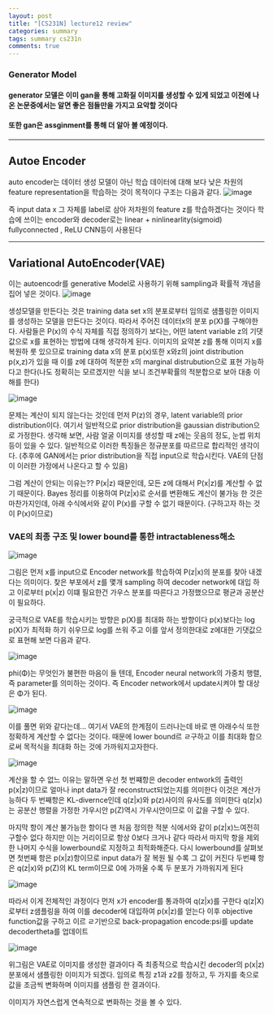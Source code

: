 ```yaml
---
layout: post
title: "[CS231N] lecture12 review"
categories: summary
tags: summary cs231n
comments: true
---
```


### Generator Model

#### generator 모델은 이미 gan을 통해 고화질 이미지를 생성할 수 있게 되었고 이전에 나온 논문중에서는 알면 좋은 점들만을 가지고 요악할 것이다
#### 또한  gan은 assginment를 통해 더 알아 볼 예정이다. 

-------------
## Autoe Encoder

auto encoder는 데이터 생성 모델이 아닌 학습 데이터에 대해 보다 낮은 차원의  feature representation을 학습하는 것이 목적이다 구조는 다음과 같다.
![image](https://user-images.githubusercontent.com/65720894/130184760-4ebe857b-06d8-452d-8018-cf8b29d3fb9d.png)

즉 input data x 그 자체를 label로 삼아 저차원의 feature z를 학습하겠다는 것이다 학습에 쓰이는 encoder와 decoder로는 linear + ninlinearlity(sigmoid)
fullyconnected , ReLU CNN등이 사용된다 


-----

## Variational AutoEncoder(VAE)

이는 autoencodr를 generative Model로 사용하기 위해 sampling과 확률적 개념을 집어 넣은 것이다.
![image](https://user-images.githubusercontent.com/65720894/130185007-8372dd4a-b066-4e85-82d4-7454eea53f1e.png)

생성모델을 만든다는 것은 training data set x의 분포로부터 임의로 샘플링한 이미지를 생성하는 모델을 만든다는 것이다. 따라서 주어진 데이터x의 분포
p(X)를 구해야한다.
사람들은 P(x)의 수식 자체를 직접 정의하기 보다는, 어떤 latent variable z의 기댓값으로 x를 표현하는 방법에 대해 생각하게 된다.
이미지의 요약본 z를 통해 이미지 x를 복원하 룻 있으므로 training data x의 분포 p(x)또한 x와z의 joint distribution p(x,z)가 있을 때 이를 z에 대하여 
적분한 x의 marginal distrubution으로 표현 가능하다고 한다(나도 정확히는 모르겠지만 식을 보니 조건부확률의 적분합으로 보아 대충 이해를 한다)

![image](https://user-images.githubusercontent.com/65720894/130185855-1fe238f9-062c-4e9a-bf02-1667a4d16d8b.png)

문제는 계산이 되지 않는다는 것인데  먼저 P(z)의 경우, latent variable의 prior distribution이다. 여기서 일반적으로 prior distribution을 gaussian distribution으로 가정한다. 생각해 보면, 사람 얼굴 이미지를 생성할 때 z에는 웃음의 정도, 눈썹 위치 등이 있을 수 있다. 일반적으로 이러한 특징들은 정규분포를 따르므로 합리적인 생각이다. (추후에 GAN에서는 prior distribution을 직접 input으로 학습시킨다. VAE의 단점이 이러한 가정에서 나온다고 할 수 있음)

그럼 계산이 안되는 이유는?? P(x|z) 때문인데,  모든 z에 대해서 P(x|z)를 계산할 수 없기 때문이다. Bayes 정리를 이용하여 P(z|x)로 순서를 변환해도 계산이 불가능 한 것은 마찬가지인데, 아래 수식에서와 같이 P(x)를 구할 수 없기 때문이다. (구하고자 하는 것이 P(x)이므로)


### VAE의 최종 구조 및 lower bound를 통한 intractableness해소 

![image](https://user-images.githubusercontent.com/65720894/130186384-98c1559e-8fea-4d7b-8cfd-f56755755d1a.png)

그림은 먼저 x를 input으로 Encoder network를 학습하여 P(z|x)의 분포를 찾아 내겠다는 의미이다. 찾은 부포에서 z를 몇개 sampling 하여 decoder network에 대입
하고 이로부터 p(x|z) 이떄 필요한건 가우스 분포를 따른다고 가정했으므로 평균과 공분산이 필요하다.

궁극적으로 VAE를 학습시키는 방향은 p(X)를 최대화 하는 방향이다 p(x)보다는 log p(X)가 최적화 하기 쉬우므로 log를 쓰워 주고 이를 앞서
정의한대로 z에대한 기댓값으로 표현해 보면 다음과 같다.

![image](https://user-images.githubusercontent.com/65720894/130187628-c788ae24-9967-4ad2-a85a-948747a1c4ee.png)

phi(Φ)는 무엇인가 불편한 마음이 들 텐데, Encoder neural network의 가중치 행렬, 즉 parameter를 의미하는 것이다. 즉 Encoder network에서 update시켜야 할 대상은 Φ가 된다.

![image](https://user-images.githubusercontent.com/65720894/130187920-1e019a8d-2d07-496d-a2cc-6834fdb8252b.png)

이를 풀면 위와 같다는데... 여기서 VAE의 한계점이 드러나는데 바로 맨 아래수식 또한 정확하게 계산할 수 없다는 것이다. 때문에 lower bound르 ㄹ구하고
이를 최대화 함으로써 목적식을 최대화 하는 것에 가까워지고자한다.

![image](https://user-images.githubusercontent.com/65720894/130188463-17441a1c-c398-4597-bb7f-db9b5e529c19.png)

계산을 할 수 없느 이유는 말하면 우선 첫 번쨰항은 decoder entwork의 출력인 p(x|z)이므로 얼마나 inpt data가 잘 reconstruct되었는지를 의미한다 
이것은 계산가능하다 두 번째항은 KL-divernce인데 q(z|x)와 p(z)사이의 유사도를 의미한다 q(z|x)는 공분산 행렬을 가정한 가우시안 p(Z)역시
가우시안이므로 이 값을 구할 수 있다.

마지막 항이 계산 불가능한 항이다 맨 처음 정의한 적분 식에서와 같이 p(z|x)느여전히 구할수 없다 하지만 이는 거리이므로 항상 0보다 크거나 같다
따라서 마지막 항을 제외한 나머지 수식을 lowerbound로 지정하고 최적화해준다. 다시 lowerbound를 살펴보면 첫번째 항은 p(x|z)항이므로 input data가 
잘 복원 될 수록 그 값이 커진다 두번쨰 항은 q(z|x)와 p(Z)의 KL term이므로 0에 가까울 수록 두 분포가 가까워지게 된다 

![image](https://user-images.githubusercontent.com/65720894/130189138-5d36dba7-0460-4f90-a534-5cd5c23011e0.png)

따라서 이게 전체적인 과정이다 먼저 x가 encoder를 통과하여 q(z|x)를 구한다 q(z|X)로부터 z샘플링을 하여 이를 decoder에 대입하여 p(x|z)를 얻는다
이후 objective function값을 구하고 이르 ㄹ기반으로 back-propagation encode:psi를 update decodertheta를 업데이트  

![image](https://user-images.githubusercontent.com/65720894/130189577-476908c3-aa37-490f-9060-3c634b4c9365.png)

위그림은 VAE로 이미지를 생성한 결과이다 즉 최종적으로 학습시킨 decoder의 p(x|z)분포에서 샘플링한 이미지가 되겠다. 임의로 특징 z1과 z2를 정하고, 두 가지를 축으로 값을 조금씩 변화하며 이미지를 샘플링 한 결과이다.

이미지가 자연스럽게 연속적으로 변화하는 것을 볼 수 있다.

 



















